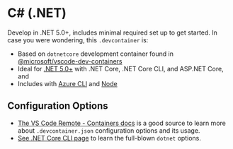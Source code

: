# C# (.NET)

Develop in .NET 5.0+, includes minimal required set up to get started. In case you were wondering, this `.devcontainer` is:

- Based on `dotnetcore` development container found in [@microsoft/vscode-dev-containers][devcontainers-repo]
- Ideal for [.NET 5.0+][dotnet-sdk-docker-image] with .NET Core, .NET Core CLI, and ASP.NET Core, and
- Includes with [Azure CLI][azure-cli-docs] and [Node][node-js-docs]

## Configuration Options

- [The VS Code Remote - Containers docs][vscode-remote-docs] is a good source to learn more about `.devcontainer.json` configuration options and its usage.
- [See .NET Core CLI page][dotnet-core-cli-docs] to learn the full-blown `dotnet` options.

[devcontainers-repo]: https://github.com/microsoft/vscode-dev-containers
[dotnet-sdk-docker-image]: https://hub.docker.com/_/microsoft-dotnet-sdk/
[azure-cli-docs]: https://docs.microsoft.com/en-us/cli/azure/get-started-with-azure-cli
[node-js-docs]: https://nodejs.dev/learn
[vscode-remote-docs]: https://code.visualstudio.com/docs/remote/containers
[dotnet-core-cli-docs]: https://docs.microsoft.com/en-us/dotnet/core/tools/

